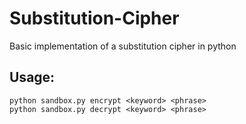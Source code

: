 # Substitution-Cipher
Basic implementation of a substitution cipher in python

## Usage:
<pre><code>python sandbox.py encrypt &lt;keyword> &lt;phrase>
python sandbox.py decrypt &lt;keyword> &lt;phrase></code></pre>
